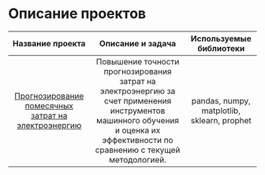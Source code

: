 # Описание проектов

| Название проекта | Описание и задача | Используемые библиотеки | 
| :--------------: | :---------------: | :---------------------: |
| [Прогнозирование помесячных затрат на электроэнергию](monthly_electricity_cost_prediction) | Повышение точности прогнозирования затрат на электроэнергию за счет применения инструментов машинного обучения и оценка их эффективности по сравнению с текущей методологией. | pandas, numpy, matplotlib, sklearn, prophet |
